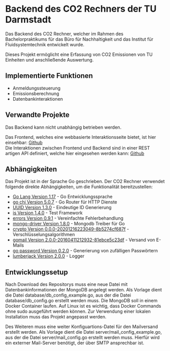# Backend des CO2 Rechners der TU Darmstadt

Das Backend des CO2 Rechner, welcher im Rahmen des Bachelorpraktikums für das Büro für Nachhaltigkeit und das Institut für Fluidsystemtechnik entwickelt wurde.

Dieses Projekt ermöglicht eine Erfassung von CO2 Emissionen von TU Einheiten und anschließende Auswertung.

## Implementierte Funktionen

- Anmeldungssteuerung
- Emissionsberechnung
- Datenbankinteraktionen

## Verwandte Projekte

Das Backend kann nicht unabhängig betrieben werden.

Das Frontend, welches eine webbasierte Interaktionsseite bietet, ist hier einsehbar: [Github](https://github.com/felix-marx/CO2-Rechner-TU-Darmstadt-Frontend)  
Die Interaktionen zwischen Frontend und Backend sind in einer REST artigen API definiert, welche hier eingesehen werden kann: [Github](https://github.com/Anhilly/CO2-Rechner-api)

## Abhängigkeiten

Das Projekt ist in der Sprache Go geschrieben.
Der CO2 Rechner verwendet folgende direkte Abhängigkeiten, um die Funktionalität bereitzustellen:

- [Go Lang Version 1.17](https://go.dev/) - Go Entwicklungssprache
- [go chi Version 5.0.7](https://github.com/go-chi/chi) - Go Router für HTTP Dienste
- [UUID Version 1.3.0](https://github.com/google/uuid) - Eindeutige ID Generierung
- [is Version 1.4.0](https://github.com/matryer/is) - Test Framework
- [errors Version 0.9.1](https://github.com/pkg/errors) - Vereinfachte Fehlerbehandlung
- [mongo-driver Version 1.8.0](https://go.mongodb.org/mongo-driver) - Mongodb Treiber für Go
- [crypto Version 0.0.0-20201216223049-8b5274cf687f](https://golang.org/x/crypto) - Verschlüsselungsalgorithmen
- [gomail Version 2.0.0-20160411212932-81ebce5c23df](https://gopkg.in/gomail.v2) - Versand von E-Mails
- [go password Version 0.2.0](https://github.com/sethvargo/go-password) - Generierung von zufälligen Passwörtern
- [lumberjack Version 2.0.0](https://gopkg.in/natefinch/lumberjack.v2) - Logger

## Entwicklungssetup

Nach Download des Repositorys muss eine neue Datei mit Datenbankinformationen der MongoDB angelegt werden.
Als Vorlage dient die Datei database/db_config_example.go, aus der die Datei database/db_config.go erstellt werden muss.
Die MongoDB soll in einem Docker Container laufen. Auf Linux ist es wichtig, dass Docker Commands ohne sudo ausgeführt werden können.
Zur Verwendung einer lokalen Installation muss das Projekt angepasst werden.

Des Weiteren muss eine weiter Konfiguartions-Datei für den Mailversand erstellt werden.
Als Vorlage dient die Datei server/mail_config_example.go, aus der die Datei server/mail_config.go erstellt werden muss.
Hierfür wird ein externer Mail-Server benötigt, der über SMTP ansprechbar ist.
